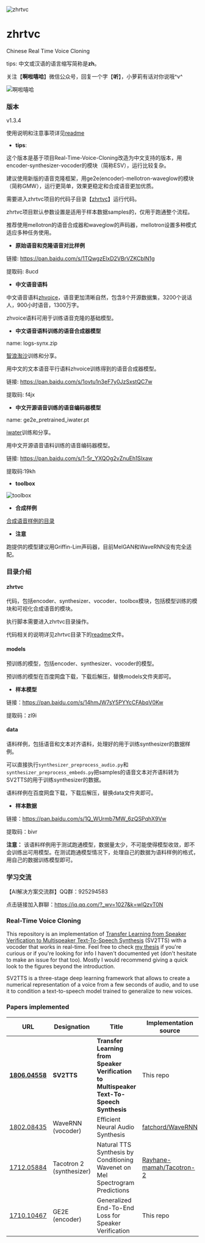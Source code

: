 ![zhrtvc](data/files/zhrtvc.png "zhrtvc")

# zhrtvc
Chinese Real Time Voice Cloning

tips: 中文或汉语的语言缩写简称是**zh**。

关注【**啊啦嘻哈**】微信公众号，回复一个字【**听**】，小萝莉有话对你说哦^v^

![啊啦嘻哈](data/files/alaxiha.jpg "啊啦嘻哈")


### 版本

v1.3.4

使用说明和注意事项详见[readme](zhrtvc/README.md)

+ **tips**: 

这个版本是基于项目Real-Time-Voice-Cloning改造为中文支持的版本，用encoder-synthesizer-vocoder的模块（简称ESV），运行比较复杂。

建议使用新版的语音克隆框架，用ge2e(encoder)-mellotron-waveglow的模块（简称GMW），运行更简单，效果更稳定和合成语音更加优质。

需要进入zhrtvc项目的代码子目录【[zhrtvc](zhrtvc)】运行代码。

zhrtvc项目默认参数设置是适用于样本数据samples的，仅用于跑通整个流程。

推荐使用mellotron的语音合成器和waveglow的声码器，mellotron设置多种模式适应多种任务使用。


+ **原始语音和克隆语音对比样例**

链接: https://pan.baidu.com/s/1TQwgzEIxD2VBrVZKCblN1g 

提取码: 8ucd


+ **中文语音语料**

中文语音语料[zhvoice](https://github.com/KuangDD/zhvoice)，语音更加清晰自然，包含8个开源数据集，3200个说话人，900小时语音，1300万字。

zhvoice语料可用于训练语音克隆的基础模型。

+ **中文语音语料训练的语音合成器模型**

name: logs-synx.zip

[智浪淘沙](https://github.com/zhilangtaosha)训练和分享。

用中文的文本语音平行语料zhvoice训练得到的语音合成器模型。

链接: https://pan.baidu.com/s/1ovtu1n3eF7y0JzSxstQC7w

提取码: f4jx


+ **中文开源语音训练的语音编码器模型**

name: ge2e_pretrained_iwater.pt

[iwater](https://github.com/iwater)训练和分享。

用中文开源语音语料训练的语音编码器模型。

链接: https://pan.baidu.com/s/1-5r_YXQOg2vZnuEh1Slxaw

提取码:19kh


+ **toolbox**

![toolbox](data/files/toolbox.png "toolbox")


+ **合成样例**

[合成语音样例的目录](data/files/examples)

+ **注意**

跑提供的模型建议用Griffin-Lim声码器，目前MelGAN和WaveRNN没有完全适配。


### 目录介绍

#### zhrtvc
代码，包括encoder、synthesizer、vocoder、toolbox模块，包括模型训练的模块和可视化合成语音的模块。

执行脚本需要进入zhrtvc目录操作。

代码相关的说明详见zhrtvc目录下的[readme](zhrtvc/README.md)文件。


#### models
预训练的模型，包括encoder、synthesizer、vocoder的模型。

预训练的模型在百度网盘下载，下载后解压，替换models文件夹即可。

+ **样本模型**

链接：https://pan.baidu.com/s/14hmJW7sY5PYYcCFAbqV0Kw 

提取码：zl9i


#### data
语料样例，包括语音和文本对齐语料，处理好的用于训练synthesizer的数据样例。

可以直接执行`synthesizer_preprocess_audio.py`和`synthesizer_preprocess_embeds.py`把samples的语音文本对齐语料转为SV2TTS的用于训练synthesizer的数据。

语料样例在百度网盘下载，下载后解压，替换data文件夹即可。

+ **样本数据**

链接：https://pan.baidu.com/s/1Q_WUrmb7MW_6zQSPqhX9Vw 

提取码：bivr


**注意：** 该语料样例用于测试跑通模型，数据量太少，不可能使得模型收敛，即不会训练出可用模型。在测试跑通模型情况下，处理自己的数据为语料样例的格式，用自己的数据训练模型即可。


### 学习交流

【AI解决方案交流群】QQ群：925294583

点击链接加入群聊：https://jq.qq.com/?_wv=1027&k=wlQzvT0N


### Real-Time Voice Cloning
This repository is an implementation of [Transfer Learning from Speaker Verification to
Multispeaker Text-To-Speech Synthesis](https://arxiv.org/pdf/1806.04558.pdf) (SV2TTS) with a vocoder that works in real-time. Feel free to check [my thesis](https://matheo.uliege.be/handle/2268.2/6801) if you're curious or if you're looking for info I haven't documented yet (don't hesitate to make an issue for that too). Mostly I would recommend giving a quick look to the figures beyond the introduction.

SV2TTS is a three-stage deep learning framework that allows to create a numerical representation of a voice from a few seconds of audio, and to use it to condition a text-to-speech model trained to generalize to new voices.

### Papers implemented  
| URL | Designation | Title | Implementation source |
| --- | ----------- | ----- | --------------------- |
|[**1806.04558**](https://arxiv.org/pdf/1806.04558.pdf) | **SV2TTS** | **Transfer Learning from Speaker Verification to Multispeaker Text-To-Speech Synthesis** | This repo |
|[1802.08435](https://arxiv.org/pdf/1802.08435.pdf) | WaveRNN (vocoder) | Efficient Neural Audio Synthesis | [fatchord/WaveRNN](https://github.com/fatchord/WaveRNN) |
|[1712.05884](https://arxiv.org/pdf/1712.05884.pdf) | Tacotron 2 (synthesizer) | Natural TTS Synthesis by Conditioning Wavenet on Mel Spectrogram Predictions | [Rayhane-mamah/Tacotron-2](https://github.com/Rayhane-mamah/Tacotron-2)
|[1710.10467](https://arxiv.org/pdf/1710.10467.pdf) | GE2E (encoder)| Generalized End-To-End Loss for Speaker Verification | This repo |
